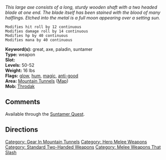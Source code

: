 *This large axe consists of a long, sturdy wooden shaft with a two
headed blade at one end. The blade itself has been stained with the
blood of many halflings. Etched into the metal is a full moon appearing
over a setting sun.*

`Modifies hit roll by 12 continuous`  
`Modifies damage roll by 14 continuous`  
`Modifies hp by 40 continuous`  
`Modifies mana by 40 continuous`

**Keyword(s):** great, axe, paladin, suntamer  
**Type:** weapon  
**Slot:** <wielded>  
**Levels:** 50-52  
**Weight:** 16 lbs  
**Flags:** [glow](Glow_Flag "wikilink"), [hum](Hum_Flag "wikilink"),
[magic](Magic_Flag "wikilink"), [anti-good](Anti-Good_Flag "wikilink")  
**Area:** [Mountain Tunnels](:Category:Mountain_Tunnels "wikilink")
([Map](Mountain_Tunnels_Map "wikilink"))  
**Mob:** [Throdak](Throdak "wikilink")  

## Comments

Available through the [Suntamer Quest](Suntamer_Quest "wikilink").

## Directions

[Category: Gear In Mountain
Tunnels](Category:_Gear_In_Mountain_Tunnels "wikilink") [Category: Hero
Melee Weapons](Category:_Hero_Melee_Weapons "wikilink") [Category:
Standard Two-Handed
Weapons](Category:_Standard_Two-Handed_Weapons "wikilink") [Category:
Melee Weapons That Slash](Category:_Melee_Weapons_That_Slash "wikilink")
